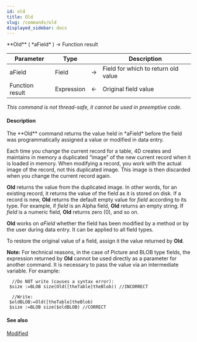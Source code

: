 ```yaml
---
id: old
title: Old
slug: /commands/old
displayed_sidebar: docs
---
```


<!--REF #_command_.Old.Syntax-->**Old** ( *aField* ) -> Function result<!-- END REF-->
<!--REF #_command_.Old.Params-->
| Parameter | Type |  | Description |
| --- | --- | --- | --- |
| aField | Field | &#8594;  | Field for which to return old value |
| Function result | Expression | &#8592; | Original field value |

<!-- END REF-->

*This command is not thread-safe, it cannot be used in preemptive code.*


#### Description 

<!--REF #_command_.Old.Summary-->The **Old** command returns the value held in *aField* before the field was programmatically assigned a value or modified in data entry.<!-- END REF-->

Each time you change the current record for a table, 4D creates and maintains in memory a duplicated “image” of the new current record when it is loaded in memory. When modifying a record, you work with the actual image of the record, not this duplicated image. This image is then discarded when you change the current record again.

**Old** returns the value from the duplicated image. In other words, for an existing record, it returns the value of the field as it is stored on disk. If a record is new, **Old** returns the default empty value for *field* according to its type. For example, if *field* is an Alpha field, **Old** returns an empty string. If *field* is a numeric field, **Old** returns zero (0), and so on.

**Old** works on *aField* whether the field has been modified by a method or by the user during data entry. It can be applied to all field types.

To restore the original value of a field, assign it the value returned by **Old**.

**Note:** For technical reasons, in the case of Picture and BLOB type fields, the expression returned by **Old** cannot be used directly as a parameter for another command. It is necessary to pass the value via an intermediate variable. For example: 

```4d
  //Do NOT write (causes a syntax error):
 $size :=BLOB size(Old([theTable]theBlob)) //INCORRECT
 
  //Write:
 $oldBLOB:=Old([theTable]theBlob)
 $size :=BLOB size($oldBLOB) //CORRECT
```

#### See also 

[Modified](modified.md)  